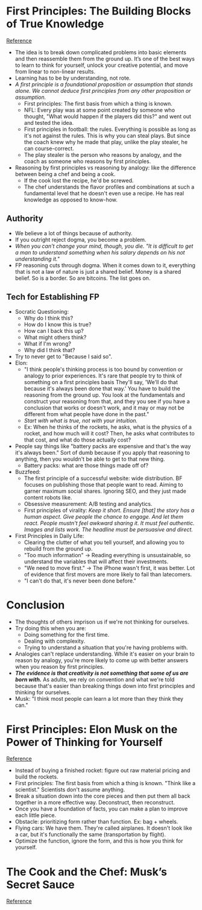 # First Principles: The Building Blocks of True Knowledge
[Reference](https://www.fs.blog/2018/04/first-principles/)

- The idea is to break down complicated problems into basic elements and then reassemble them from the ground up. It’s one of the best ways to learn to think for yourself, unlock your creative potential, and move from linear to non-linear results.
- Learning has to be by understanding, not rote.
- *A first principle is a foundational proposition or assumption that stands alone. We cannot deduce first principles from any other proposition or assumption.*
  - First principles: The first basis from which a thing is known.
  - NFL: Every play was at some point created by someone who thought, "What would happen if the players did this?" and went out and tested the idea.
  - First principles in football: the rules. Everything is possible as long as it's not against the rules. This is why you can steal plays. But since the coach knew why he made that play, unlike the play stealer, he can course-correct.
  - The play stealer is the person who reasons by analogy, and the coach as someone who reasons by first principles.
- Reasoning by first principles vs reasoning by analogy: like the difference between being a chef and being a cook.
  - If the cook lost the recipe, he'd be screwed.
  - The chef understands the flavor profiles and combinations at such a fundamental level that he doesn't even use a recipe. He has real knowledge as opposed to know-how.

## Authority

- We believe a lot of things because of authority.
- If you outright reject dogma, you become a problem.
- *When you can’t change your mind, though, you die. "It is difficult to get a man to understand something when his salary depends on his not understanding it."*
- FP reasoning cuts through dogma. When it comes down to it, everything that is not a law of nature is just a shared belief. Money is a shared belief. So is a border. So are bitcoins. The list goes on.

## Tech for Establishing FP

- Socratic Questioning:
  - Why do I think this?
  - How do I know this is true?
  - How can I back this up?
  - What might others think?
  - What if I'm wrong?
  - Why did I think that?
- Try to never get to "Because I said so".
- Elon:
  - "I think people's thinking process is too bound by convention or analogy to prior experiences. It's rare that people try to think of something on a first principles basis They'll say, 'We'll do that because it's always been done that way.' You have to build the reasoning from the ground up. You look at the fundamentals and construct your reasoning from that, and they you see if you have a conclusion that works or doesn't work, and it may or may not be different from what people have done in the past."
  - *Start with what is true, not with your intuition.*
  - Ex: When he thinks of the rockets, he asks, what is the physics of a rocket, and how much will it cost? Then, he asks what contributes to that cost, and what do those actually cost?
- People say things like "battery packs are expensive and that's the way it's always been." Sort of dumb because if you apply that reasoning to anything, then you wouldn't be able to get to that new thing.
  - Battery packs: what are those things made off of?
- Buzzfeed:
  - The first principle of a successful website: wide distribution. BF focuses on publishing those that people want to read. Aiming to garner maximum social shares. Ignoring SEO, and they just made content robots like.
  - Obsessive measurement: A/B testing and analytics.
  - First principles of virality: *Keep it short. Ensure [that] the story has a human aspect. Give people the chance to engage. And let them react. People mustn't feel awkward sharing it. It must feel authentic. Images and lists work. The headline must be persuasive and direct.*
- First Principles in Daily Life:
  - Clearing the clutter of what you tell yourself, and allowing you to rebuild from the ground up.
  - "Too much information" → Reading everything is unsustainable, so understand the variables that will affect their investments.
  - "We need to move first." → The iPhone wasn't first, it was better. Lot of evidence that first movers are more likely to fail than latecomers.
  - "I can't do that, it's never been done before."

# Conclusion

- The thoughts of others imprison us if we're not thinking for ourselves.
- Try doing this when you are:
  - Doing something for the first time.
  - Dealing with complexity.
  - Trying to understand a situation that you're having problems with.
- Analogies can't replace understanding. While it's easier on your brain to reason by analogy, you're more likely to come up with better answers when you reason by first principles.
- ***The evidence is that creativity is not something that some of us are born with.*** As adults, we rely on convention and what we're told because that's easier than breaking things down into first principles and thinking for ourselves.
- Musk: "I think most people can learn a lot more than they think they can."

# First Principles: Elon Musk on the Power of Thinking for Yourself
[Reference](https://jamesclear.com/first-principles)

- Instead of buying a finished rocket: figure out raw material pricing and build the rockets.
- First principles: The first basis from which a thing is known. "Think like a scientist." Scientists don't assume anything.
- Break a situation down into the core pieces and then put them all back together in a more effective way. Deconstruct, then reconstruct.
- Once you have a foundation of facts, you can make a plan to improve each little piece.
- Obstacle: prioritizing form rather than function. Ex: bag + wheels.
- Flying cars: We have them. They're called airplanes. It doesn't look like a car, but it's functionally the same (transportation by flight).
- Optimize the function, ignore the form, and this is how you think for yourself.

# The Cook and the Chef: Musk’s Secret Sauce
[Reference](https://waitbutwhy.com/2015/11/the-cook-and-the-chef-musks-secret-sauce.html)

